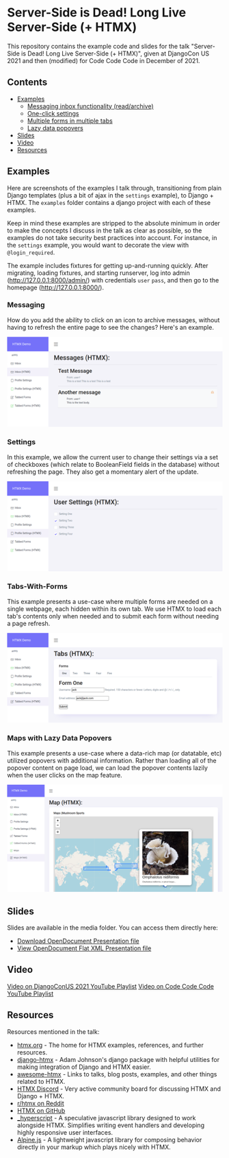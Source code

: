 # Server-Side is Dead! Long Live Server-Side (+ HTMX)

This repository contains the example code and slides for the talk "Server-Side is Dead! Long Live Server-Side (+ HTMX)", given at DjangoCon US 2021 and then (modified) for Code Code Code in December of 2021.


## Contents
- [Examples](#examples)
	- [Messaging inbox functionality (read/archive)](#messaging)
	- [One-click settings](#settings)
	- [Multiple forms in multiple tabs](#tabs-with-forms)
	- [Lazy data popovers](#maps-with-lazy-data-popovers)
- [Slides](#slides)
- [Video](#video)
- [Resources](#resources)

## Examples

Here are screenshots of the examples I talk through, transitioning from plain Django templates (plus a bit of ajax in the `settings` example), to Django + HTMX. The `examples` folder contains a django project with each of these examples.

Keep in mind these examples are stripped to the absolute minimum in order to make the concepts I discuss in the talk as clear as possible, so the examples do not take security best practices into account. For instance, in the `settings` example, you would want to decorate the view with `@login_required`.

The example includes fixtures for getting up-and-running quickly. After migrating, loading fixtures, and starting runserver, log into admin (http://127.0.0.1:8000/admin/) with credentials `user` `pass`, and then go to the homepage (http://127.0.0.1:8000/).

### Messaging

How do you add the ability to click on an icon to archive messages, without having to refresh the entire page to see the changes? Here's an example.

![Messages screenshot](https://raw.githubusercontent.com/jacklinke/htmx-talk-2021/master/media/messages_htmx.png)

### Settings

In this example, we allow the current user to change their settings via a set of checkboxes (which relate to BooleanField fields in the database) without refreshing the page. They also get a momentary alert of the update.

![One-click settings screenshot](https://raw.githubusercontent.com/jacklinke/htmx-talk-2021/master/media/settings_htmx.png)

### Tabs-With-Forms

This example presents a use-case where multiple forms are needed on a single webpage, each hidden within its own tab. We use HTMX to load each tab's contents only when needed and to submit each form without needing a page refresh.

![Tabbed forms screenshot](https://raw.githubusercontent.com/jacklinke/htmx-talk-2021/master/media/tabs_htmx.png)

### Maps with Lazy Data Popovers

This example presents a use-case where a data-rich map (or datatable, etc) utilized popovers with additional information. Rather than loading all of the popover content on page load, we can load the popover contents lazily when the user clicks on the map feature.

![Lazy Data Popovers screenshot](https://raw.githubusercontent.com/jacklinke/htmx-talk-2021/master/media/map_popovers_htmx.png)

## Slides

Slides are available in the media folder. You can access them directly here:

- [Download OpenDocument Presentation file](https://github.com/jacklinke/htmx-talk-2021/blob/master/media/Server-Side_is_Dead!_Long_Live_Server-Side_(+HTMX).odp?raw=true)
- [View OpenDocument Flat XML Presentation file](https://github.com/jacklinke/htmx-talk-2021/blob/master/media/Server-Side_is_Dead!_Long_Live_Server-Side_(+HTMX).fodp?raw=true)

## Video

[Video on DjangoConUS 2021 YouTube Playlist](https://www.youtube.com/watch?v=t98bKdeUHsU&list=PL2NFhrDSOxgXnYlkheXeHSE6mTXaFhaaD)
[Video on Code Code Code YouTube Playlist](https://youtu.be/MJQ9E1iap2Y)

## Resources

Resources mentioned in the talk:

- [htmx.org](https://htmx.org) - The home for HTMX examples, references, and further resources.
- [django-htmx](https://github.com/adamchainz/django-htmx) - Adam Johnson's django package with helpful utilities for making integration of Django and HTMX easier.
- [awesome-htmx](https://github.com/rajasegar/awesome-htmx) - Links to talks, blog posts, examples, and other things related to HTMX.
- [HTMX Discord](https://htmx.org/discord) - Very active community board for discussing HTMX and Django + HTMX.
- [r/htmx on Reddit](https://www.reddit.com/r/htmx/)
- [HTMX on GitHub](https://github.com/bigskysoftware/htmx)
- [_hyperscript](https://hyperscript.org/) - A speculative javascript library designed to work alongside HTMX. Simplifies writing event handlers and developing highly responsive user interfaces.
- [Alpine.js](https://alpinejs.dev/) - A lightweight javascript library for composing behavior directly in your markup which plays nicely with HTMX.

